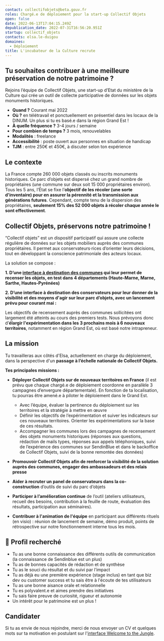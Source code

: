 ```yaml
---
contact: collectifobjets@beta.gouv.fr
roles: Chargé.e de déploiement pour la start-up Collectif Objets
open: false
date: 2022-06-13T17:04:15.249Z
depublication_date: 2022-07-31T16:56:20.951Z
startup: collectif_objets
contacts: elsa.le-duigou
domaines:
  - Déploiement
title: L'incubateur de la Culture recrute
---
```

## **Tu souhaites contribuer à une meilleure préservation de notre patrimoine ?**

Rejoins l’équipe de Collectif Objets, une start-up d’Etat du ministère de la Culture qui crée un outil de collecte participative de données sur les objets monuments historiques.

* **Quand ?** Courant mai 2022
* **Où ?** en télétravail et ponctuellement en présentiel dans les locaux de la DINUM. Un plus si tu es basé.e dans la région Grand Est ! 
* **À quelle fréquence ?** 3-4 jours / semaine
* **Pour combien de temps ?** 3 mois, renouvelables
* **Modalités** : freelance
* **Accessibilité** : poste ouvert aux personnes en situation de handicap
* **TJM** : entre 250€ et 450€, à discuter selon ton expérience

## **Le contexte**

La France compte 260 000 objets classés ou inscrits monuments historiques. Ce parc d’objets est dispersé chez un grand nombre de propriétaires (une commune sur deux soit 15 000 propriétaires environ). 
Tous les 5 ans, l’État se fixe l’**objectif de les récoler (une sorte d'inventaire) pour en assurer la pérennité et la transmission aux générations futures**. Cependant, compte tenu de la dispersion des propriétaires, **seulement 15% des 52 000 objets à récoler chaque année le sont effectivement**. 

## **Collectif Objets, préservons notre patrimoine !**

“Collectif objets” est un dispositif participatif qui assure une collecte régulière de données sur les objets mobiliers auprès des communes propriétaires. Il permet aux conservateurs·rices d’orienter leurs décisions, tout en développant la conscience patrimoniale des acteurs locaux.

La solution se compose :

**1. D’une [interface à destination des communes](https://collectif-objets.beta.gouv.fr/) qui leur permet de recenser les objets, en test dans 4 départements (Haute-Marne, Marne, Sarthe, Hautes-Pyrénées)** 

**2. D’une interface à destination des conservateurs pour leur donner de la visibilité et des moyens d'agir sur leur parc d’objets, avec un lancement prévu pour courant mai :**

Les objectifs de recensement auprès des communes sollicitées ont largement été atteints au cours des premiers tests. Nous prévoyons donc d’**élargir l'expérimentation dans les 3 prochains mois à 6 nouveaux territoires**, notamment en région Grand Est, où est basé notre intrapreneur.

## **La mission**

Tu travailleras aux côtés d'Elsa, actuellement en charge du déploiement, dans la perspective d'un **passage à l’échelle nationale de Collectif Objets.**

**Tes principales missions :**

* **Déployer Collectif Objets sur de nouveaux territoires en France** (il est prévu que chaque chargé.e de déploiement coordonne en parallèle 3 campagnes d’envergure départementale). En fonction de ta localisation, tu pourras être amené.e à piloter le déploiement dans le Grand Est.

  * Avec l’équipe, évaluer la pertinence du déploiement sur les territoires et la stratégie à mettre en œuvre
  * Définir les objectifs de l’expérimentation et suiver les indicateurs sur ces nouveaux territoires. Orienter les expérimentations sur la base de ces résultats.
  * Accompagner les communes lors des campagnes de recensement des objets monuments historiques (réponses aux questions, rédaction de mails types, réponses aux appels téléphoniques, suivi de l’expérience des communes sur SendinBlue et dans le backoffice de Collectif Objets, suivi de la bonne remontée des données)
* **Promouvoir Collectif Objets afin de renforcer la visibilité de la solution auprès des communes, engager des ambassadeurs et des relais presse**
* **Aider à recruter un panel de conservateurs dans la co-construction** d’outils de suivi du parc d’objets 
* **Participer à l’amélioration continue** de l’outil (ateliers utilisateurs, recueil des besoins, contribution à la feuille de route, évaluation des résultats, participation aux séminaires).
* **Contribuer à l'animation de l'équipe** en participant aux différents rituels (en visio) : réunion de lancement de semaine, démo produit, points de rétrospective sur notre fonctionnement interne tous les mois.

## **🔎 Profil recherché**

* Tu as une bonne connaissance des différents outils de communication (la connaissance de Sendinblue est un plus)
* Tu as de bonnes capacités de rédaction et de synthèse
* Tu as le souci du résultat et du suivi par l’impact
* Tu as déjà eu une première expérience (stage inclus) en tant que biz dev ou customer success et tu sais être à l'écoute de tes utilisateurs
* Tu as une bonne aisance orale et relationnelle
* Tu es polyvalent.e et aimes prendre des initiatives
* Tu sais faire preuve de curiosité, rigueur et autonomie
* Un intérêt pour le patrimoine est un plus !

## **Candidater**

Si tu as envie de nous rejoindre, merci de nous envoyer un CV et quelques mots sur ta motivation en postulant sur l'[interface Welcome to the Jungle](https://www.welcomekit.co/dashboard/o/ci7AvS/jobs/LCB_dJmo2rk).
